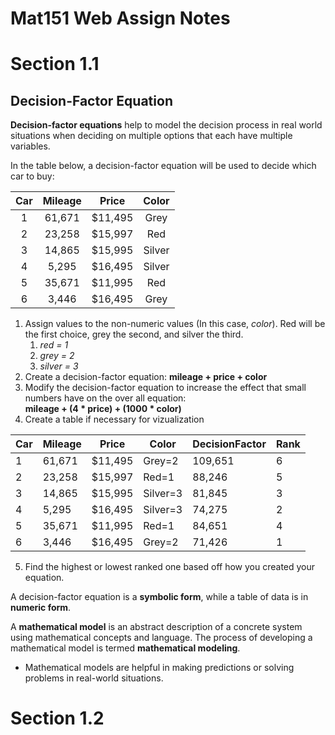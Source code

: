 # Mat151 Web Assign Notes

# Section 1.1

## Decision-Factor Equation

**Decision-factor equations** help to model the decision process in real world
situations when deciding on multiple options that each have multiple variables.

In the table below, a decision-factor equation will be used to decide which car
to buy:

| Car | Mileage |  Price  | Color  |
|:---:|:-------:|:-------:|:------:|
|  1  | 61,671  | $11,495 |  Grey  |
|  2  | 23,258  | $15,997 |  Red   | 
|  3  | 14,865  | $15,995 | Silver | 
|  4  |  5,295  | $16,495 | Silver |
|  5  | 35,671  | $11,995 |  Red   |
|  6  |  3,446  | $16,495 |  Grey  |

1. Assign values to the non-numeric values (In this case, _color_). Red will be
   the first choice, grey the second, and silver the third.
    1. _red = 1_
    2. _grey = 2_
    3. _silver = 3_
2. Create a decision-factor equation: **mileage + price + color**
3. Modify the decision-factor equation to increase the effect that small numbers
   have on the over all equation:  
   **mileage + (4 * price) + (1000 * color)**
4. Create a table if necessary for vizualization

| Car | Mileage | Price   | Color    | DecisionFactor | Rank |
|-----|---------|---------|----------|----------------|------|
| 1   | 61,671  | $11,495 | Grey=2   | 109,651        | 6    |
| 2   | 23,258  | $15,997 | Red=1    | 88,246         | 5    |
| 3   | 14,865  | $15,995 | Silver=3 | 81,845         | 3    | 
| 4   | 5,295   | $16,495 | Silver=3 | 74,275         | 2    | 
| 5   | 35,671  | $11,995 | Red=1    | 84,651         | 4    | 
| 6   | 3,446   | $16,495 | Grey=2   | 71,426         | 1    | 

5. Find the highest or lowest ranked one based off how you created your equation.

A decision-factor equation is a **symbolic form**, while a table of data is in
**numeric form**.

A **mathematical model** is an abstract description of a concrete system using
mathematical concepts and language. The process of developing a mathematical
model is termed **mathematical modeling**.

- Mathematical models are helpful in making predictions or solving problems in 
  real-world situations.

# Section 1.2